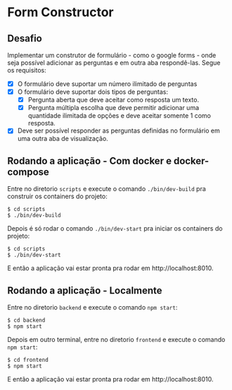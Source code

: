 # Form Constructor

## Desafio
Implementar um construtor de formulário - como o google forms - onde seja possível adicionar as perguntas e em outra aba respondê-las. Segue os requisitos:

- [x] O formulário deve suportar um número ilimitado de perguntas
- [x] O formulário deve suportar dois tipos de perguntas:
   - [x] Pergunta aberta que deve aceitar como resposta um texto.
   - [x] Pergunta múltipla escolha que deve permitir adicionar uma quantidade ilimitada de opções e deve aceitar somente 1 como resposta.
- [x] Deve ser possível responder as perguntas definidas no formulário em uma outra aba de visualização.

## Rodando a aplicação - Com docker e docker-compose

Entre no diretorio `scripts` e execute o comando `./bin/dev-build` pra construir os containers do projeto:
```
$ cd scripts
$ ./bin/dev-build
```

Depois é só rodar o comando `./bin/dev-start` pra iniciar os containers do projeto:
```
$ cd scripts
$ ./bin/dev-start
```

E então a aplicação vai estar pronta pra rodar em http://localhost:8010.

## Rodando a aplicação - Localmente

Entre no diretorio `backend` e execute o comando `npm start`:
```
$ cd backend
$ npm start
```

Depois em outro terminal, entre no diretorio `frontend` e execute o comando `npm start`:
```
$ cd frontend
$ npm start
```

E então a aplicação vai estar pronta pra rodar em http://localhost:8010.